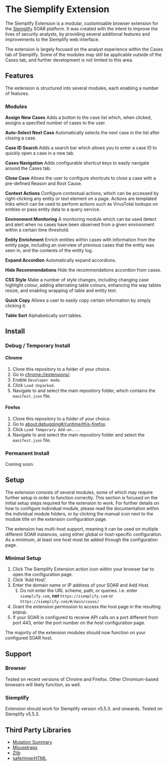 # The Siemplify Extension
The Siemplify Extension is a modular, customisable browser extension for the [Siemplify](https://www.siemplify.co/) SOAR platform. It was created with the intent to improve the lives of security analysts, by providing several additional features and improvements to the Siemplify web interface.

The extension is largely focused on the analyst experience within the Cases tab of Siemplify. Some of the modules may still be applicable outside of the Cases tab, and further development is not limited to this area.

## Features
The extension is structured into several modules, each enabling a number of features.

### Modules
**Assign New Cases**
Adds a button to the case list which, when clicked, assigns a specified number of cases to the user.

**Auto-Select Next Case**
Automatically selects the next case in the list after closing a case.

**Case ID Search**
Adds a search bar which allows you to enter a case ID to quickly open a case in a new tab.

**Cases Navigation**
Adds configurable shortcut keys to easily navigate around the Cases tab.

**Close Case**
Allows the user to configure shortcuts to close a case with a pre-defined Reason and Root Cause.

**Context Actions**
Configure contextual actions, which can be accessed by right-clicking any entity or text element on a page. Actions are templated links which can be used to perform actions such as VirusTotal lookups on entities or pass entity data to a query service.

**Environment Monitoring**
A monitoring module which can be used detect and alert when no cases have been observed from a given environment within a certain time threshold.

**Entity Enrichment**
Enrich entities within cases with information from the entity page, including an overview of previous cases that the entity was seen in, and the contents of the entity log.

**Expand Accordion**
Automatically expand accordions.

**Hide Recommendations**
Hide the recommendations accordion from cases.

**CSS Style**
Make a number of style changes, including changing case highlight colour, adding alternating table colours, enhancing the way tables resize, and enabling wrapping of table and entity text.

**Quick Copy**
Allows a user to easily copy certain information by simply clicking it.

**Table Sort**
Alphabetically sort tables.

## Install
### Debug / Temporary Install
#### Chrome
1. Clone this repository to a folder of your choice.
2. Go to [chrome://extensions/](chrome://extensions/).
3. Enable `Developer mode`.
4. Click `Load Unpacked`.
5. Navigate to and select the main repository folder, which contains the `manifest.json` file.

#### Firefox
1. Clone this repository to a folder of your choice.
2. Go to [about:debugging#/runtime/this-firefox](about:debugging#/runtime/this-firefox).
3. Click `Load Temporary Add-on...`.
4. Navigate to and select the main repository folder and select the `manifest.json` file.

### Permanent Install
Coming soon.

## Setup
The extension consists of several modules, some of which may require further setup in order to function correctly.
This section is focused on the initial setup steps required for the extension to work. For further details on how to configure individual module, please read the documentation within the individual module folders, or by clicking the manual icon next to the module title on the extension configuration page.

The extension has multi-host support, meaning it can be used on multiple different SOAR instances, using either global or host-specific configuration. As a minimum, at least one host must be added through the configuration page.

### Minimal Setup
1. Click The Siemplify Extension action icon within your browser bar to open the configuration page.
2. Click 'Add Host'.
3. Enter the domain name or IP address of your SOAR and Add Host.
    1. Do not enter the URL scheme, path, or queries. i.e. enter `siemplify.com`, **not** `https://siemplify.com` or `https://siemplify.com/#/main/cases/`
4. Grant the extension permission to access the host page in the resulting popup.
5. If your SOAR is configured to receive API calls on a port different from port 443, enter the port number on the host configuration page.

The majority of the extension modules should now function on your configured SOAR host.

## Support
### Browser
Tested on recent versions of Chrome and Firefox. Other Chromium-based browsers will likely function, as well.

### Siemplify
Extension should work for Siemplify version v5.5.3. and onwards.
Tested on Siemplify v5.5.3.

## Third Party Libraries
- [Mutation Summary](https://github.com/rafaelw/mutation-summary)
- [Mousetraps](https://github.com/devsecdan/mousetraps)
- [Zlib](https://github.com/imaya/zlib.js)
- [saferInnerHTML](https://github.com/cferdinandi/saferInnerHTML)